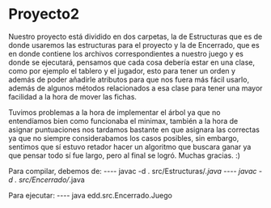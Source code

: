 # Proyecto2
Nuestro proyecto está dividido en dos carpetas, la de Estructuras que es de donde usaremos las estructuras para el proyecto
y la de Encerrado, que es en donde contiene los archivos correspondientes a nuestro juego y es donde se ejecutará, pensamos
que cada cosa debería estar en una clase, como por ejemplo el tablero y el jugador, esto para tener un orden y además de 
poder añadirle atributos para que nos fuera más fácil usarlo, además de algunos métodos relacionados a esa clase para tener
una mayor facilidad a la hora de mover las fichas.

Tuvimos problemas a la hora de implementar el árbol ya que no entendíamos bien como funcionaba el minimax, también a la hora de
asignar puntuaciones nos tardamos bastante en que asignara las correctas ya que no siempre considerabamos los casos posibles, sin 
embargo, sentimos que sí estuvo retador hacer un algoritmo que buscara ganar ya que pensar todo sí fue largo, pero al final se logró. 
Muchas gracias. :)

Para compilar, debemos de: 
----	javac -d . src/Estructuras/*.java
----	javac -d . src/Encerrado/*.java

Para ejecutar:
----	java edd.src.Encerrado.Juego
